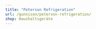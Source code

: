 ```yaml
---
title: "Peterson Refrigeration"
url: /gunnison/peterson-refrigeration/
shop: Haushaltsgeräte
---
```

